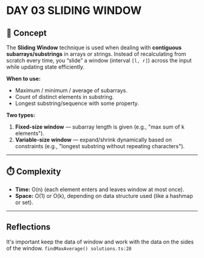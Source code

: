 # DAY 03 SLIDING WINDOW

## 📘 Concept

The **Sliding Window** technique is used when dealing with **contiguous subarrays/substrings** in arrays or strings.
Instead of recalculating from scratch every time, you “slide” a window (interval `[l, r]`) across the input while updating state efficiently.

**When to use:**

* Maximum / minimum / average of subarrays.
* Count of distinct elements in substring.
* Longest substring/sequence with some property.

**Two types:**

1. **Fixed-size window** — subarray length is given (e.g., "max sum of k elements").
2. **Variable-size window** — expand/shrink dynamically based on constraints (e.g., "longest substring without repeating characters").

---

## ⏱️ Complexity

* **Time:** O(n) (each element enters and leaves window at most once).
* **Space:** O(1) or O(k), depending on data structure used (like a hashmap or set).

---

## Reflections
It's important keep the data of window and work with the data on the sides of the window. `findMaxAverage() solutions.ts:28`